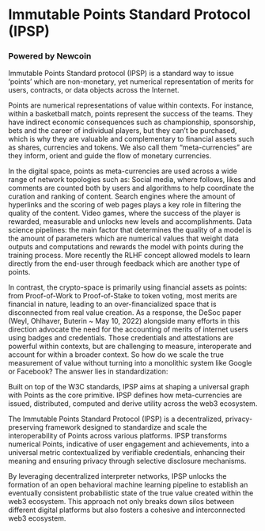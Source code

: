 # Immutable Points Standard Protocol (IPSP)
### Powered by Newcoin 


Immutable Points Standard protocol (IPSP) is a standard way to issue ‘points’ which are non-monetary, yet numerical representation of merits for users, contracts, or data objects across the Internet.

Points are numerical representations of value within contexts. For instance, within a basketball match, points represent the success of the teams. They have indirect economic consequences such as championship, sponsorship, bets and the career of individual players, but they can’t be purchased, which is why they are valuable and complementary to financial assets such as shares, currencies and tokens. We also call them “meta-currencies” are they inform, orient and guide the flow of monetary currencies.

In the digital space, points as meta-currencies are used across a wide range of network topologies such as:
Social media, where follows, likes and comments are counted both by users and algorithms to help coordinate the curation and ranking of content.
Search engines where the amount of hyperlinks and the scoring of web pages plays a key role in filtering the quality of the content.
Video games, where the success of the player is rewarded, measurable and unlocks new levels and accomplishments.
Data science pipelines: the main factor that determines the quality of a model is the amount of parameters which are numerical values that weight data outputs and computations and rewards the model with points during the training process. More recently the RLHF concept allowed models to learn directly from the end-user through feedback which are another type of points.

In contrast, the crypto-space is primarily using financial assets as points: from Proof-of-Work to Proof-of-Stake to token voting, most merits are financial in nature, leading to an over-financialized space that is disconnected from real value creation. 
As a response, the DeSoc paper (Weyl, Ohlhaver, Buterin ~ May 10, 2022) alongside many efforts in this direction advocate the need for the accounting of merits of internet users using badges and credentials. Those credentials and attestations are powerful within contexts, but are challenging to measure, interoperate and account for within a broader context. So how do we scale the true measurement of value without turning into a monolithic system like Google or Facebook? The answer lies in standardization:

Built on top of the W3C standards, IPSP aims at shaping a universal graph with Points as the core primitive. IPSP defines how meta-currencies are issued, distributed, computed and derive utility across the web3 ecosystem.

The Immutable Points Standard Protocol (IPSP) is a decentralized, privacy-preserving framework designed to standardize and scale the interoperability of Points across various platforms. IPSP transforms numerical Points, indicative of user engagement and achievements, into a universal metric contextualized by verifiable credentials, enhancing their meaning and ensuring privacy through selective disclosure mechanisms.

By leveraging decentralized interpreter networks, IPSP unlocks the formation of an open behavioral machine learning pipeline to establish an eventually consistent probabilistic state of the true value created within the web3 ecosystem. This approach not only breaks down silos between different digital platforms but also fosters a cohesive and interconnected web3 ecosystem.
